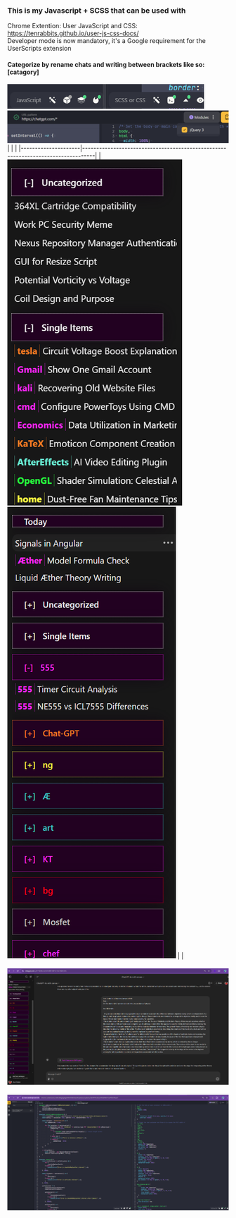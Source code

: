 ### This is my Javascript + SCSS that can be used with  
Chrome Extention: User JavaScript and CSS: https://tenrabbits.github.io/user-js-css-docs/  
Developer mode is now mandatory, it's a Google requirement for the UserScripts extension  

#### Categorize by rename chats and writing between brackets like so: [catagory]
[<img src="https://github.com/bg-omar/chat-gpt-catagorizer/blob/main/Screenshot 2024-12-04 143759.png?raw=true"/>]()
[<img src="https://github.com/bg-omar/chat-gpt-catagorizer/blob/main/Screenshot%202024-11-11%20125208.png?raw=true"/>]()    
|    |  |
|---------------------|----------------------------------------------------------------------------------|
| [<img src="https://github.com/bg-omar/chat-gpt-catagorizer/blob/main/Screenshot%202024-11-11%20125053.png?raw=true"/>]()   [<img src="https://github.com/bg-omar/chat-gpt-catagorizer/blob/main/Screenshot%202024-11-11%20125027.png?raw=true"/>]()                |                                                                     |







#### [<img src="https://github.com/bg-omar/chat-gpt-catagorizer/blob/main/Chat-GPT-catagorization.png?raw=true"/>]()

#### [<img src="https://github.com/bg-omar/chat-gpt-catagorizer/blob/main/UserJavaScriptScreen.png?raw=true"/>]()
